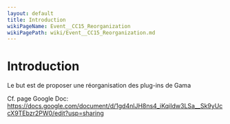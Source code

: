 ```yaml
---
layout: default
title: Introduction
wikiPageName: Event__CC15_Reorganization
wikiPagePath: wiki/Event__CC15_Reorganization.md
---
```

# Introduction

Le but est de proposer une réorganisation des plug-ins de Gama

Cf. page Google Doc: https://docs.google.com/document/d/1gd4nlJH8ns4_iKqiIdw3LSa__Sk9yUccX9TEbzr2PW0/edit?usp=sharing

